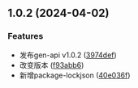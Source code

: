 

## 1.0.2 (2024-04-02)


### Features

* 发布gen-api v1.0.2 ([3974def](https://github.com/ChYuanJinlin/gen-yapi/commit/3974def37a9c7605a24e73dda863fbf6c08a7ae5))
* 改变版本 ([f93abb6](https://github.com/ChYuanJinlin/gen-yapi/commit/f93abb6be0e9660611f611119cf131c1294e1cae))
* 新增package-lockjson ([40e036f](https://github.com/ChYuanJinlin/gen-yapi/commit/40e036fc3e695c3352c22bcd89aa0ee6c7296e2c))
